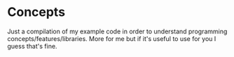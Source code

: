 # Concepts
Just a compilation of my example code in order to understand programming concepts/features/libraries. More for me but if it's useful to use for you I guess that's fine.
